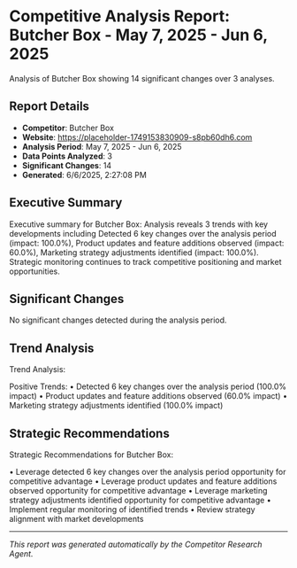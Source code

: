 # Competitive Analysis Report: Butcher Box - May 7, 2025 - Jun 6, 2025

Analysis of Butcher Box showing 14 significant changes over 3 analyses.

## Report Details

- **Competitor**: Butcher Box
- **Website**: https://placeholder-1749153830909-s8pb60dh6.com
- **Analysis Period**: May 7, 2025 - Jun 6, 2025
- **Data Points Analyzed**: 3
- **Significant Changes**: 14
- **Generated**: 6/6/2025, 2:27:08 PM

## Executive Summary

Executive summary for Butcher Box: Analysis reveals 3 trends with key developments including Detected 6 key changes over the analysis period (impact: 100.0%), Product updates and feature additions observed (impact: 60.0%), Marketing strategy adjustments identified (impact: 100.0%). Strategic monitoring continues to track competitive positioning and market opportunities.

## Significant Changes

No significant changes detected during the analysis period.

## Trend Analysis

Trend Analysis:

Positive Trends:
• Detected 6 key changes over the analysis period (100.0% impact)
• Product updates and feature additions observed (60.0% impact)
• Marketing strategy adjustments identified (100.0% impact)

## Strategic Recommendations

Strategic Recommendations for Butcher Box:

• Leverage detected 6 key changes over the analysis period opportunity for competitive advantage
• Leverage product updates and feature additions observed opportunity for competitive advantage
• Leverage marketing strategy adjustments identified opportunity for competitive advantage
• Implement regular monitoring of identified trends
• Review strategy alignment with market developments

---

*This report was generated automatically by the Competitor Research Agent.*
